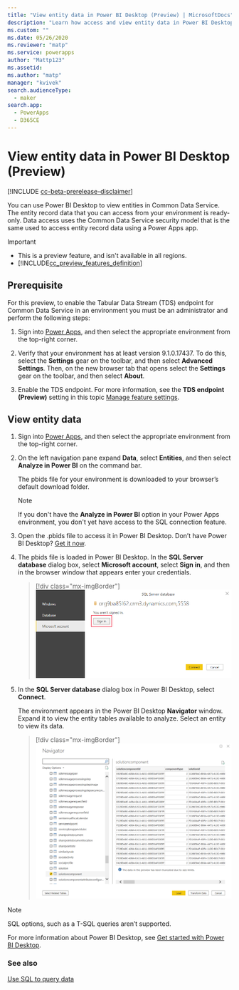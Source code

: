 ```yaml
---
title: "View entity data in Power BI Desktop (Preview) | MicrosoftDocs"
description: "Learn how access and view entity data in Power BI Desktop"
ms.custom: ""
ms.date: 05/26/2020
ms.reviewer: "matp"
ms.service: powerapps
author: "Mattp123"
ms.assetid: 
ms.author: "matp"
manager: "kvivek"
search.audienceType: 
  - maker
search.app: 
  - PowerApps
  - D365CE
---
```

# View entity data in Power BI Desktop (Preview)

[!INCLUDE [cc-beta-prerelease-disclaimer](../../includes/cc-beta-prerelease-disclaimer.md)]

You can use Power BI Desktop to view entities in Common Data Service. The entity
record data that you can access from your environment is ready-only. Data access
uses the Common Data Service security model that is the same used to access
entity record data using a Power Apps app.

> [!IMPORTANT]
> - This is a preview feature, and isn't available in all regions.
> - [!INCLUDE[cc_preview_features_definition](../../includes/cc-preview-features-definition.md)]

## Prerequisite
For this preview, to enable the Tabular Data Stream (TDS) endpoint for Common Data Service in an environment you must be an administrator and perform the following steps:
    
1. Sign into [Power Apps](https://make.powerapps.com/), and then select the appropriate environment from the top-right corner.
      
2. Verify that your environment has at least version 9.1.0.17437. To do this, select the **Settings** gear on the toolbar, and then select **Advanced Settings**. Then, on the new browser tab that opens select the **Settings** gear on the toolbar, and then select **About**.
      
3. Enable the TDS endpoint. For more information, see the **TDS endpoint (Preview)** setting in this topic [Manage feature settings](/power-platform/admin/settings-features).
          
## View entity data

1.  Sign into [Power Apps](https://make.powerapps.com/), and then select the
    appropriate environment from the top-right corner.

2.  On the left navigation pane expand **Data**, select **Entities**, and then
    select **Analyze in Power BI** on the command bar.

    The pbids file for your environment is downloaded to your browser’s default download folder.
    
    > [!NOTE]
    > If you don't have the **Analyze in Power BI** option in your Power Apps environment, you don't yet have access to the SQL connection feature.

3.  Open the .pbids file to access it in Power BI Desktop. Don’t have Power BI
    Desktop? [Get it now](https://powerbi.microsoft.com/downloads/).

4.  The pbids file is loaded in Power BI Desktop. In the **SQL Server database**
    dialog box, select **Microsoft account**, select **Sign in**, and then in
    the browser window that appears enter your credentials.

    > [!div class="mx-imgBorder"] 
    > ![](media/power-bi-environment-signin.png)

5.  In the **SQL Server database** dialog box in Power BI Desktop, select
    **Connect**.

    The environment appears in the Power BI Desktop **Navigator** window. Expand
    it to view the entity tables available to analyze. Select an entity to view
    its data.

    > [!div class="mx-imgBorder"] 
    > ![](media/entity-record-data-displayed.png)

> [!NOTE]
> SQL options, such as a T-SQL queries aren’t supported.

For more information about Power BI Desktop, see [Get started with Power BI Desktop](/power-bi/desktop-getting-started).

### See also
[Use SQL to query data](../../developer/common-data-service/cds-sql-query.md)
